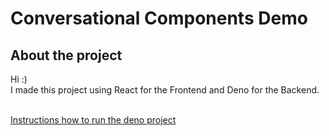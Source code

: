 # Conversational Components Demo
## About the project
Hi :) <br />
I made this project using React for the Frontend and Deno for the Backend. <br /> <br/>

[Instructions how to run the deno project](backend/README.md)
